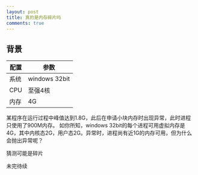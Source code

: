 ```yaml
---
layout: post
title: 真的是内存碎片吗
comments: true
---
```



## 背景 

|配置|参数|
|----|---------|
|系统|windows 32bit|
|CPU|至强4核|
内存| 4G

某程序在运行过程中峰值达到1.8G，此后在申请小块内存时出现异常，此时进程只使用了900M内存。
如你所知，windows 32bit的每个进程可用虚拟内存是4G，其中内核态2G，用户态2G。异常时，进程尚有近1G的内存可用，但为什么会抛出异常呢？

猜测可能是碎片


未完待续

